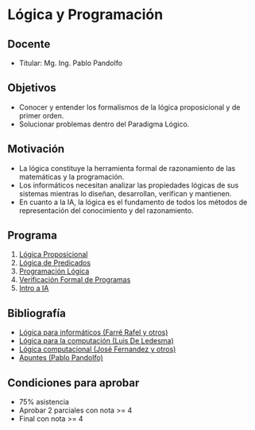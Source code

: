 # Lógica y Programación

## Docente

* Titular: Mg. Ing. Pablo Pandolfo

## Objetivos

* Conocer y entender los formalismos de la lógica proposicional y de primer orden.
* Solucionar problemas dentro del Paradigma Lógico.

## Motivación

* La lógica constituye la herramienta formal de razonamiento de las matemáticas y la programación.
* Los informáticos necesitan analizar las propiedades lógicas de sus sistemas mientras lo diseñan, desarrollan, verifican y mantienen.
* En cuanto a la IA, la lógica es el fundamento de todos los métodos de representación del conocimiento y del razonamiento.

## Programa

1. [Lógica Proposicional](doc/proposicional.md)
1. [Lógica de Predicados](doc/predicados.md)
1. [Programación Lógica](doc/prog-logica.md)
1. [Verificación Formal de Programas](doc/verificacion-formal.md)
1. [Intro a IA](doc/intro-ia.md)

## Bibliografía

* [Lógica para informáticos (Farré Rafel y otros)](biblio/)
* [Lógica para la computación (Luis De Ledesma)](biblio/)
* [Lógica computacional (José Fernandez y otros)](biblio/)
* [Apuntes (Pablo Pandolfo)](doc/)

## Condiciones para aprobar

* 75% asistencia
* Aprobar 2 parciales con nota >= 4
* Final con nota >= 4
